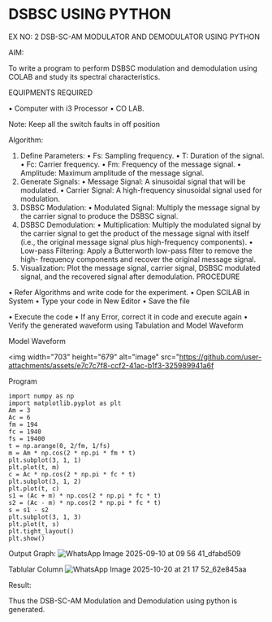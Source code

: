 # DSBSC USING PYTHON


EX NO: 2	DSB-SC-AM MODULATOR AND DEMODULATOR USING PYTHON

AIM:

To write a program to perform DSBSC modulation and demodulation using COLAB and study its spectral characteristics.

EQUIPMENTS REQUIRED

•	Computer with i3 Processor
•	CO LAB.

Note: Keep all the switch faults in off position

Algorithm:

1.	Define Parameters:
•	Fs: Sampling frequency.
•	T: Duration of the signal.
•	Fc: Carrier frequency.
•	Fm: Frequency of the message signal.
•	Amplitude: Maximum amplitude of the message signal.
2.	Generate Signals:
•	Message Signal: A sinusoidal signal that will be modulated.
•	Carrier Signal: A high-frequency sinusoidal signal used for modulation.
3.	DSBSC Modulation:
•	Modulated Signal: Multiply the message signal by the carrier signal to produce the DSBSC signal.
4.	DSBSC Demodulation:
•	Multiplication: Multiply the modulated signal by the carrier signal to get the product of the message signal with itself (i.e., the original message signal plus high-frequency components).
•	Low-pass Filtering: Apply a Butterworth low-pass filter to remove the high- frequency components and recover the original message signal.
5.	Visualization:
Plot the message signal, carrier signal, DSBSC modulated signal, and the recovered signal after demodulation.
PROCEDURE

•	Refer Algorithms and write code for the experiment.
•	Open SCILAB in System
•	Type your code in New Editor
•	Save the file
 
•	Execute the code
•	If any Error, correct it in code and execute again
•	Verify the generated waveform using Tabulation and Model Waveform

Model Waveform

<img width="703" height="679" alt="image" src="https://github.com/user-attachments/assets/e7c7c7f8-ccf2-41ac-b1f3-325989941a6f

Program
```
import numpy as np
import matplotlib.pyplot as plt
Am = 3       
Ac = 6      
fm = 194    
fc = 1940    
fs = 19400   
t = np.arange(0, 2/fm, 1/fs)
m = Am * np.cos(2 * np.pi * fm * t)
plt.subplot(3, 1, 1)
plt.plot(t, m)
c = Ac * np.cos(2 * np.pi * fc * t)
plt.subplot(3, 1, 2)
plt.plot(t, c)
s1 = (Ac + m) * np.cos(2 * np.pi * fc * t)
s2 = (Ac - m) * np.cos(2 * np.pi * fc * t)
s = s1 - s2
plt.subplot(3, 1, 3)
plt.plot(t, s)
plt.tight_layout()
plt.show()
```

Output Graph:
![WhatsApp Image 2025-09-10 at 09 56 41_dfabd509](https://github.com/user-attachments/assets/6f32d458-1b0d-44dc-9832-1e2ad34e0ccf)

Tablular Column
![WhatsApp Image 2025-10-20 at 21 17 52_62e845aa](https://github.com/user-attachments/assets/a3f47004-e06c-43ec-8808-19a85662e66b)

Result:

Thus the DSB-SC-AM Modulation and Demodulation using python is generated.
